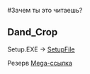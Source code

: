 #Зачем ты это читаешь?



## Dand_Crop
Setup.EXE  -> [SetupFile](https://raw.githubusercontent.com/Basefilespython/pydiscbot/main/projects/download_and_crop/exe/setup.exe) 

Резерв [Mega-ссылка](https://mega.nz/file/wINHGBpI#NRSz-9ZOX4rICHdxXfjHNUVpNZJ4Re4aUcKPjCqPmM0)
